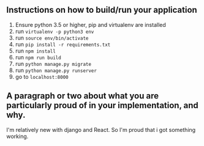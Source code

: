 
## Instructions on how to build/run your application
1. Ensure python 3.5 or higher, pip and virtualenv are installed
1. run `virtualenv -p python3 env`
1. run `source env/bin/activate`
1. run `pip install -r requirements.txt`
1. run `npm install`
1. run `npm run build`
1. run `python manage.py migrate`
1. run `python manage.py runserver`
1. go to `localhost:8000`

## A paragraph or two about what you are particularly proud of in your implementation, and why.
I'm relatively new with django and React. So I'm proud that i got something working.
